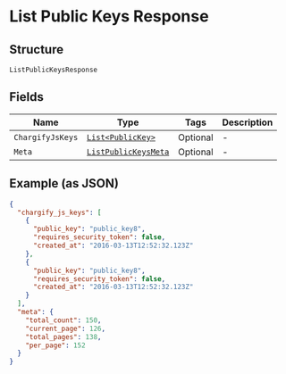 
# List Public Keys Response

## Structure

`ListPublicKeysResponse`

## Fields

| Name | Type | Tags | Description |
|  --- | --- | --- | --- |
| `ChargifyJsKeys` | [`List<PublicKey>`](../../doc/models/public-key.md) | Optional | - |
| `Meta` | [`ListPublicKeysMeta`](../../doc/models/list-public-keys-meta.md) | Optional | - |

## Example (as JSON)

```json
{
  "chargify_js_keys": [
    {
      "public_key": "public_key8",
      "requires_security_token": false,
      "created_at": "2016-03-13T12:52:32.123Z"
    },
    {
      "public_key": "public_key8",
      "requires_security_token": false,
      "created_at": "2016-03-13T12:52:32.123Z"
    }
  ],
  "meta": {
    "total_count": 150,
    "current_page": 126,
    "total_pages": 138,
    "per_page": 152
  }
}
```

